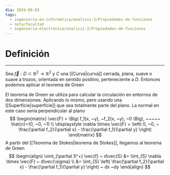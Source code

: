 ```yaml
---
dia: 2024-09-03
tags:
  - ingeniería-en-informática/analisis-2/Propiedades-de-funciones
  - nota/facultad
  - ingeniería-electrónica/analisis-2/Propiedades-de-funciones
---
```

# Definición
---
Sea $\vec{f} : D \subset \mathbb{R}^2 \to \mathbb{R}^2$ y $C$ una [[Curva|curva]] cerrada, plana, suave o suave a trozos, orientada en sentido positivo, perteneciente a $D$. Entonces podemos aplicar el teorema de Green

El teorema de Green se utiliza para calcular la circulación en entornos de dos dimensiones. Aplicando lo mismo, pero usando una [[Superficie|superficie]] que sea totalmente parte del plano. La normal en este caso sería perpendicular al plano $$ \begin{matrix} 
    \vec{F} = \Big( f_1(x, ~y), ~f_2(x, ~y), ~0 \Big), ~~~~~ \hat{n}=(0, ~0, ~1) \\
    \displaystyle \nabla \times \vec{F} = \left( 0, ~0, ~ \frac{\partial f_2}{\partial x} - \frac{\partial f_1}{\partial y} \right)
\end{matrix} $$
A partir del [[Teorema de Stokes|teorema de Stokes]], llegamos al teorema de Green $$ \begin{align} 
    \oint_{\partial S^+} \vec{f} ~ d\vec{S} &= \iint_{S} \nabla \times \vec{F} ~ d\vec{\sigma} \\
     &= \iint_{S} \left( \frac{\partial f_2}{\partial x} - \frac{\partial f_1}{\partial y} \right) ~ dx ~dy
\end{align} $$
